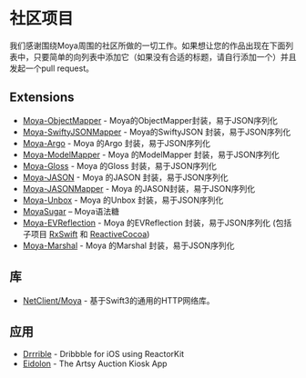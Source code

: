 # 社区项目

我们感谢围绕Moya周围的社区所做的一切工作。如果想让您的作品出现在下面列表中，只要简单的向列表中添加它（如果没有合适的标题，请自行添加一个）并且发起一个pull request。
## Extensions

- [Moya-ObjectMapper](https://github.com/ivanbruel/Moya-ObjectMapper) - Moya的ObjectMapper封装，易于JSON序列化
- [Moya-SwiftyJSONMapper](https://github.com/AvdLee/Moya-SwiftyJSONMapper) - Moya的SwiftyJSON 封装，易于JSON序列化
- [Moya-Argo](https://github.com/wattson12/Moya-Argo) - Moya 的Argo 封装，易于JSON序列化
- [Moya-ModelMapper](https://github.com/sunshinejr/Moya-ModelMapper) - Moya 的ModelMapper 封装，易于JSON序列化
- [Moya-Gloss](https://github.com/spxrogers/Moya-Gloss) - Moya 的Gloss 封装，易于JSON序列化
- [Moya-JASON](https://github.com/DroidsOnRoids/Moya-JASON) - Moya 的JASON 封装，易于JSON序列化
- [Moya-JASONMapper](https://github.com/AvdLee/Moya-JASONMapper) - Moya 的JASON封装，易于JSON序列化
- [Moya-Unbox](https://github.com/RyogaK/Moya-Unbox) - Moya 的Unbox 封装，易于JSON序列化
- [MoyaSugar](https://github.com/devxoul/MoyaSugar) –  Moya语法糖
- [Moya-EVReflection](https://github.com/evermeer/EVReflection/tree/master/Source/Alamofire/Moya) - Moya 的EVReflection 封装，易于JSON序列化 (包括子项目  [RxSwift](https://github.com/evermeer/EVReflection/tree/master/Source/Alamofire/Moya/RxSwift) 和 [ReactiveCocoa](https://github.com/evermeer/EVReflection/tree/master/Source/Alamofire/Moya/ReactiveCocoa))
- [Moya-Marshal](https://github.com/JARMourato/Moya-Marshal) - Moya 的Marshal 封装，易于JSON序列化


## 库

- [NetClient/Moya](https://github.com/intelygenz/NetClient-iOS) - 基于Swift3的通用的HTTP网络库。

## 应用

- [Drrrible](https://github.com/devxoul/Drrrible) - Dribbble for iOS using ReactorKit
- [Eidolon](https://github.com/artsy/eidolon) - The Artsy Auction Kiosk App
